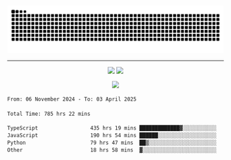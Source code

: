 <div align="center">
  <picture>
      <source
    media="(prefers-color-scheme: dark)"
      srcset="https://raw.githubusercontent.com/platane/snk/output/github-contribution-grid-snake-dark.svg"
      />
    <source
      media="(prefers-color-scheme: light)"
      srcset="https://raw.githubusercontent.com/xct007/xct007/output/github-contribution-grid-snake.svg"
      />
    <img
      alt="Snake"
      src="https://raw.githubusercontent.com/xct007/xct007/output/github-contribution-grid-snake.svg"
      />
  </picture>

</div>

___
<p align="center">
  <img src="https://readme-stats-blush-eta.vercel.app/api/top-langs/?username=xct007&layout=compact" />
  <img src="https://readme-stats-blush-eta.vercel.app/api?username=xct007&show_icons=true&theme=transparent&hide_title=true&include_all_commits=true" />
</p>

<p align="center">
  <img src="https://github-profile-trophy.vercel.app/?username=xct007&no-bg=true&rank=S,SS,SSS,A,AA,AAA,UNKNOWN,SECRET&row=3&title=-Followers,-Stars&margin-w=15&margin-h=15&column=2" />
</p>
<!--START_SECTION:waka-->

```txt
From: 06 November 2024 - To: 03 April 2025

Total Time: 785 hrs 22 mins

TypeScript                 435 hrs 19 mins █████████████▓░░░░░░░░░░░   54.12 %
JavaScript                 190 hrs 54 mins ██████░░░░░░░░░░░░░░░░░░░   23.74 %
Python                     79 hrs 47 mins  ██▒░░░░░░░░░░░░░░░░░░░░░░   09.92 %
Other                      18 hrs 58 mins  ▓░░░░░░░░░░░░░░░░░░░░░░░░   02.36 %
```

<!--END_SECTION:waka-->
